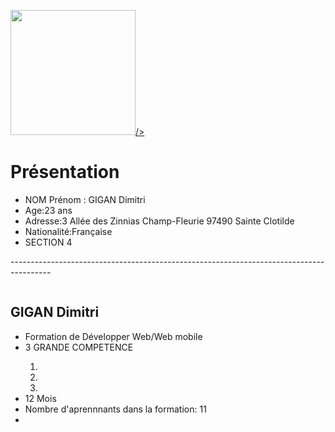 <a href="https://zupimages.net/viewer.php?id=20/27/dlmd.jpg"><img src="https://zupimages.net/up/20/27/dlmd.jpg" alt=""  width="200" height="200">/></a>
<h1>Présentation</h1>
<ul>
  <li> NOM Prénom : GIGAN Dimitri
  <li>Age:23 ans </li>
  <li>Adresse:3 Allée des Zinnias Champ-Fleurie 97490 Sainte Clotilde</li>
  <li>Nationalité:Française</li>
  <li>SECTION 4</li>
  </ul>
  <p>----------------------------------------------------------------------------------------</p>
   <a href="https://zupimages.net/viewer.php?id=20/27/gnol.png"><img src="https://zupimages.net/up/20/27/gnol.png" alt="" /></a>
   <h2>GIGAN Dimitri</h2>                                                                      
<ul>
  <li>Formation de Développer Web/Web mobile </li>
  <li> 3 GRANDE COMPETENCE </li>
  <ol>
    <li></li>
    <li></li>
    <li></li>
  </ol>
  <li>12 Mois</li>
  <li>Nombre d'aprennnants dans la formation: 11<li/>
